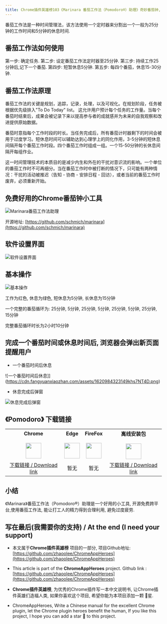 ```yaml
---
title: Chrome插件英雄榜103《Marinara 番茄工作法（Pomodoro®）助理》奇妙番茄钟, 提醒打工人及时休息
---
```


番茄工作法是一种时间管理法，该方法使用一个定时器来分割出一个一般为25分钟的工作时间和5分钟的休息时间.

## 番茄工作法如何使用

第一步: 确定任务.
第二步: 设定番茄工作法定时器至25分钟.
第三步: 持续工作25分钟后,记下一个番茄.
第四步: 短暂休息5分钟.
第五步: 每四个番茄，休息15-30分钟.

## 番茄工作法原理

番茄工作法的关键是规划，追踪，记录，处理，以及可视化。在规划阶段，任务被根据优先级排入"To Do Today" list。 这允许用户预计每个任务的工作量。当每个番茄时结束后，成果会被记录下来以提高参与者的成就感并为未来的自我观察和改进提供原始数据。

番茄时意指每个工作时段的时长。当任务完成后，所有番茄计时器剩下的时间会被用于过度学习。短休息时间可以辅助达到心理学上的同化作用，3-5分钟的短休息间隔开每个番茄工作时段。四个番茄工作时组成一组。一个15-50分钟的长休息间隔开每组作业。

这一时间管理技术的本质目的是减少内生和外在的干扰对意识流的影响。一个单位的番茄工作时不可再细分。当在番茄工作时中被打断的情况下，只可能有两种情况：干扰的活动被推迟（告知 - 协商 - 安排日程 - 回访），或者当前的番茄工作时废弃，必须重新开始。

## 免费好用的Chrome番茄钟小工具

![Marinara番茄工作法助理](https://cdn.fangyuanxiaozhan.com/assets/1620981679593Mr66PShe.png)

开源地址: [https://github.com/schmich/marinara](https://github.com/schmich/marinara)


## 软件设置界面


![软件设置界面](https://cdn.fangyuanxiaozhan.com/assets/1620981563975ECswG3tM.png)


## 基本操作 


![基本操作](https://cdn.fangyuanxiaozhan.com/assets/16209826958803MSZmPCt.gif)

工作为红色, 休息为绿色, 短休息为5分钟, 长休息为15分钟

一个完整的番茄循环为: 25分钟, 5分钟, 25分钟, 5分钟, 25分钟, 5分钟, 25分钟, 15分钟 

完整番茄循环时长为2小时10分钟

## 完成一个番茄时间或休息时间后, 浏览器会弹出新页面提醒用户

- 一个番茄时间后休息

![一个番茄时间后休息]](https://cdn.fangyuanxiaozhan.com/assets/1620984323149khs7NT4D.png)

- 休息完成后弹窗

![休息完成后弹窗](https://cdn.fangyuanxiaozhan.com/assets/1620982811407M0Mt4XyC.png)



## 《Pomodoro》 下载链接

<table style="table-layout: fixed;">
<tbody>
<tr>
<td><div style="text-align: center;"><div style="font-weight: bold">Chrome</div><br/><div><img  style="width:50px; height:auto;" src="https://v2fy.com/asset/0i/ChromeAppHeroes/page/001_markdown_here.assets/chromeappheroes-chrome-icon.png"/></div></div></td>
<td><div style="text-align: center;" ><div style="font-weight: bold">Edge</div><br/><div><img style="width:50px; height:auto;" src="https://v2fy.com/asset/0i/ChromeAppHeroes/page/001_markdown_here.assets/chromeappheroes-edge-icon.png"/></div></div></td>
<td><div style="text-align: center;" ><div style="font-weight: bold">FireFox</div><br/><div><img  style="width:50px; height:auto;" src="https://v2fy.com/asset/0i/ChromeAppHeroes/page/001_markdown_here.assets/chromeappheroes-firefox-icon.png"/></div></div></td>
<td><div style="text-align: center;" ><div style="font-weight: bold">离线安装包</div><br/><div><img  style="width:50px; height:auto;" src="https://v2fy.com/asset/0i/ChromeAppHeroes/page/001_markdown_here.assets/chromeappheroes-github-download.png"/></div></div></td>
</tr>
<tr>
<td>
<div style="text-align: center;">
<a  href="https://chrome.google.com/webstore/detail/marinara-pomodoro%C2%AE-assist/lojgmehidjdhhbmpjfamhpkpodfcodef">下载链接 / Download link</a>
</div>
</td>
<td>
<div style="text-align: center;">
暂无
</div>
</td>
<td>
<div style="text-align: center;">
暂无
</div>
</td>
<td>
<div style="text-align: center;"><a  href="https://cdn.jsdelivr.net/gh/zhaoolee/ChromeAppHeroes/backup/103-marinara.zip">下载链接 / Download link</a></div>
</td>
</tr>
</tbody>
</table>


## 小结

《Marinara》番茄工作法（Pomodoro®）助理是一个好用的小工具, 开源免费跨平台,使用番茄工作法, 能让打工人的精力得到合理利用, 避免过度疲劳.


## 写在最后(我需要你的支持) / At the end (I need your support)

- 本文属于**Chrome插件英雄榜** 项目的一部分, 项目Github地址: [https://github.com/zhaoolee/ChromeAppHeroes](https://github.com/zhaoolee/ChromeAppHeroes)


- This article is part of the **ChromeAppHeroes** project. Github link : [https://github.com/zhaoolee/ChromeAppHeroes](https://github.com/zhaoolee/ChromeAppHeroes) 

- **Chrome插件英雄榜**, 为优秀的Chrome插件写一本中文说明书, 让Chrome插件英雄们造福人类, 如果你喜欢这个项目, 希望你能为本项目添加一颗 🌟星.

- ChromeAppHeroes, Write a Chinese manual for the excellent Chrome plugin, let the Chrome plugin heroes benefit the human, If you like this project, I hope you can add a star 🌟 to this project.

